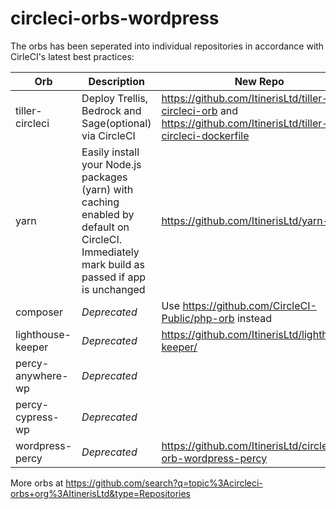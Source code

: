 # circleci-orbs-wordpress

The orbs has been seperated into individual repositories in accordance with CirleCI's latest best practices:

| Orb | Description | New Repo |
| --- | --- | --- |
| tiller-circleci | Deploy Trellis, Bedrock and Sage(optional) via CircleCI | https://github.com/ItinerisLtd/tiller-circleci-orb and https://github.com/ItinerisLtd/tiller-circleci-dockerfile |
| yarn | Easily install your Node.js packages (yarn) with caching enabled by default on CircleCI. Immediately mark build as passed if app is unchanged | https://github.com/ItinerisLtd/yarn-orb/ |
| composer | _Deprecated_ | Use https://github.com/CircleCI-Public/php-orb instead |
| lighthouse-keeper | _Deprecated_ | https://github.com/ItinerisLtd/lighthouse-keeper/ |
| percy-anywhere-wp | _Deprecated_ | |
| percy-cypress-wp | _Deprecated_ | |
| wordpress-percy | _Deprecated_ | https://github.com/ItinerisLtd/circleci-orb-wordpress-percy |

More orbs at https://github.com/search?q=topic%3Acircleci-orbs+org%3AItinerisLtd&type=Repositories
